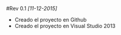 #Rev 0.1
_[11-12-2015]_ <br>
* Creado el proyecto en Github
* Creado el proyecto en Visual Studio 2013
